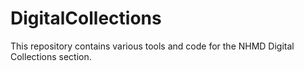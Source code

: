 # DigitalCollections
This repository contains various tools and code for the NHMD Digital Collections section.
